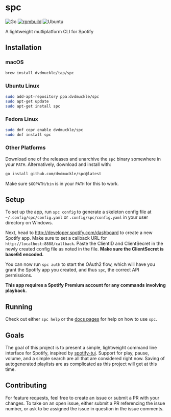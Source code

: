 # spc

![Go](https://github.com/dvdmuckle/spc/workflows/Go/badge.svg?branch=main)
[![rpmbuild](https://copr.fedorainfracloud.org/coprs/dvdmuckle/spc/package/spc/status_image/last_build.png)](https://copr.fedorainfracloud.org/coprs/dvdmuckle/spc/package/spc/)
![Ubuntu](https://img.shields.io/badge/dynamic/json?url=https%3A%2F%2Fapi.launchpad.net%2F1.0%2F~dvdmuckle%2F%2Barchive%2Fspc%3Fws.op%3DgetBuildRecords&query=%24.entries.0.buildstate&logo=ubuntu&label=Build&color=orange&link=https%3A%2F%2Flaunchpad.net%2F~dvdmuckle%2F%2Barchive%2Fubuntu%2Fspc)

A lightweight mutliplatform CLI for Spotify

## Installation

### macOS

```bash
brew install dvdmuckle/tap/spc
```

### Ubuntu Linux

```bash
sudo add-apt-repository ppa:dvdmuckle/spc
sudo apt-get update
sudo apt-get install spc
```

### Fedora Linux

```bash
sudo dnf copr enable dvdmuckle/spc
sudo dnf install spc
```

### Other Platforms

Download one of the releases and unarchive the `spc` binary somewhere in your `PATH`. Alternatively, download and install with:

```bash
go install github.com/dvdmuckle/spc@latest
```

Make sure `$GOPATH/bin` is in your `PATH` for this to work.

## Setup

To set up the app, run `spc config` to generate a skeleton config file at `~/.config/spc/config.yaml` or `.config/spc/config.yaml` in your user directory on Windows.

Next, head to <http://developer.spotify.com/dashboard> to create a new Spotify app. Make sure to set a callback URL for `http://localhost:8888/callback`. Paste the ClientID and ClientSecret in the newly created config file as noted in the file. **Make sure the ClientSecret is base64 encoded.**

You can now run `spc auth` to start the OAuth2 flow, which will have you grant the Spotify app you created, and thus `spc`, the correct API permissions.

**This app requires a Spotify Premium account for any commands involving playback.**

## Running

Check out either `spc help` or the [docs pages](docs/spc.md) for help on how to use `spc`.

## Goals

The goal of this project is to present a simple, lightweight command line interface for Spotify, inspired by [spotify-tui](https://github.com/Rigellute/spotify-tui). Support for play, pause, volume, and a simple search are all that are considered right now. Saving of autogenerated playlists are as complicated as this project will get at this time.

## Contributing

For feature requests, feel free to create an issue or submit a PR with your changes. To take on an open issue, either submit a PR referencing the issue number, or ask to be assigned the issue in question in the issue comments.
